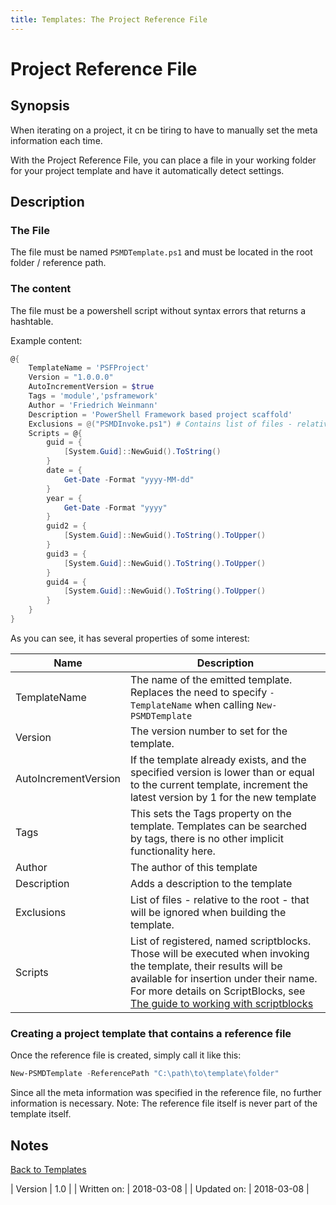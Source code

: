 ```yaml
---
title: Templates: The Project Reference File
---
```

# Project Reference File
## Synopsis

When iterating on a project, it cn be tiring to have to manually set the meta information each time.

With the Project Reference File, you can place a file in your working folder for your project template and have it automatically detect settings.

## Description

### The File

The file must be named `PSMDTemplate.ps1` and must be located in the root folder / reference path.

### The content

The file must be a powershell script without syntax errors that returns a hashtable.

Example content:

```powershell
@{
	TemplateName = 'PSFProject'
	Version = "1.0.0.0"
	AutoIncrementVersion = $true
	Tags = 'module','psframework'
	Author = 'Friedrich Weinmann'
	Description = 'PowerShell Framework based project scaffold'
	Exclusions = @("PSMDInvoke.ps1") # Contains list of files - relative path to root - to ignore when building the template
	Scripts = @{
		guid = {
			[System.Guid]::NewGuid().ToString()
		}
		date = {
			Get-Date -Format "yyyy-MM-dd"
		}
		year = {
			Get-Date -Format "yyyy"
		}
		guid2 = {
			[System.Guid]::NewGuid().ToString().ToUpper()
		}
		guid3 = {
			[System.Guid]::NewGuid().ToString().ToUpper()
		}
		guid4 = {
			[System.Guid]::NewGuid().ToString().ToUpper()
		}
	}
}
```

As you can see, it has several properties of some interest:

| Name | Description |
| --- | --- |
| TemplateName | The name of the emitted template. Replaces the need to specify `-TemplateName` when calling `New-PSMDTemplate` |
| Version | The version number to set for the template. |
| AutoIncrementVersion | If the template already exists, and the specified version is lower than or equal to the current template, increment the latest version by 1 for the new template |
| Tags | This sets the Tags property on the template. Templates can be searched by tags, there is no other implicit functionality here. |
| Author | The author of this template |
| Description | Adds a description to the template |
| Exclusions | List of files - relative to the root - that will be ignored when building the template. |
| Scripts | List of registered, named scriptblocks. Those will be executed when invoking the template, their results will be available for insertion under their name. For more details on ScriptBlocks, see [The guide to working with scriptblocks](working-with-scriptblocks.html) |

### Creating a project template that contains a reference file

Once the reference file is created, simply call it like this:

```powershell
New-PSMDTemplate -ReferencePath "C:\path\to\template\folder"
```

Since all the meta information was specified in the reference file, no further information is necessary. Note: The reference file itself is never part of the template itself.


## Notes
[Back to Templates](http://psframework.org/documentation/documents/psmoduledevelopment/templates.html)

| Version | 1.0 |
| Written on: | 2018-03-08 |
| Updated on: | 2018-03-08 |